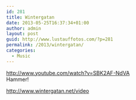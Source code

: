 ```yaml
---
id: 281
title: Wintergatan
date: 2013-05-25T16:37:34+01:00
author: admin
layout: post
guid: http://www.lustauffotos.com/?p=281
permalink: /2013/wintergatan/
categories:
  - Music
---
```

<http://www.youtube.com/watch?v=SBK2AF-NdVA>  
Hammer!

<http://www.wintergatan.net/video>